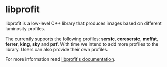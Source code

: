 # libprofit

libprofit is a low-level C++ library that produces images based on different luminosity profiles.

The currently supports the following profiles:
**sersic**, **coresersic**, **moffat**, **ferrer**, **king**, **sky** and **psf**.
With time we intend to add more profiles to the library. Users can also provide their own profiles.

For more information read [libprofit's documentation](https://libprofit.readthedocs.io/).
